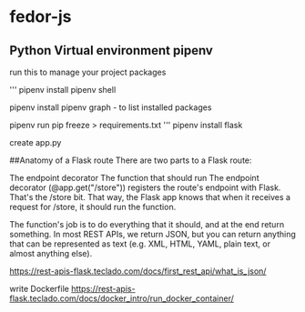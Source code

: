 # fedor-js

## Python Virtual environment pipenv
run this to manage your project packages

'''
pipenv install 
pipenv shell

pipenv install <package name>
pipenv graph - to list installed packages

pipenv run pip freeze > requirements.txt
'''
pipenv install flask

create app.py

##Anatomy of a Flask route
There are two parts to a Flask route:

The endpoint decorator
The function that should run
The endpoint decorator (@app.get("/store")) registers the route's endpoint with Flask. That's the /store bit. That way, the Flask app knows that when it receives a request for /store, it should run the function.

The function's job is to do everything that it should, and at the end return something. In most REST APIs, we return JSON, but you can return anything that can be represented as text (e.g. XML, HTML, YAML, plain text, or almost anything else).

https://rest-apis-flask.teclado.com/docs/first_rest_api/what_is_json/

write Dockerfile
https://rest-apis-flask.teclado.com/docs/docker_intro/run_docker_container/